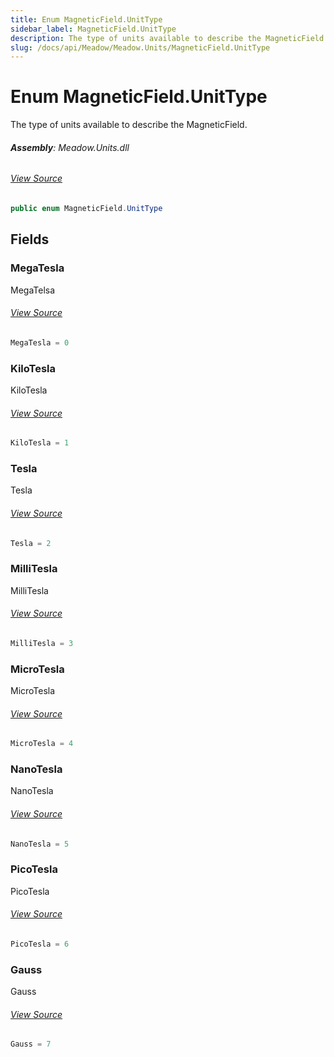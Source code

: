 ```yaml
---
title: Enum MagneticField.UnitType
sidebar_label: MagneticField.UnitType
description: The type of units available to describe the MagneticField.
slug: /docs/api/Meadow/Meadow.Units/MagneticField.UnitType
---
```

# Enum MagneticField.UnitType
The type of units available to describe the MagneticField.

###### **Assembly**: Meadow.Units.dll
###### [View Source](https://github.com/WildernessLabs/Meadow.Units.git/blob/develop/Source/Meadow.Units/MagneticField.cs#L47)
```csharp title="Declaration"
public enum MagneticField.UnitType
```
## Fields
### MegaTesla
MegaTelsa
###### [View Source](https://github.com/WildernessLabs/Meadow.Units.git/blob/develop/Source/Meadow.Units/MagneticField.cs#L50)
```csharp title="Declaration"
MegaTesla = 0
```
### KiloTesla
KiloTesla
###### [View Source](https://github.com/WildernessLabs/Meadow.Units.git/blob/develop/Source/Meadow.Units/MagneticField.cs#L52)
```csharp title="Declaration"
KiloTesla = 1
```
### Tesla
Tesla
###### [View Source](https://github.com/WildernessLabs/Meadow.Units.git/blob/develop/Source/Meadow.Units/MagneticField.cs#L54)
```csharp title="Declaration"
Tesla = 2
```
### MilliTesla
MilliTesla
###### [View Source](https://github.com/WildernessLabs/Meadow.Units.git/blob/develop/Source/Meadow.Units/MagneticField.cs#L56)
```csharp title="Declaration"
MilliTesla = 3
```
### MicroTesla
MicroTesla
###### [View Source](https://github.com/WildernessLabs/Meadow.Units.git/blob/develop/Source/Meadow.Units/MagneticField.cs#L58)
```csharp title="Declaration"
MicroTesla = 4
```
### NanoTesla
NanoTesla
###### [View Source](https://github.com/WildernessLabs/Meadow.Units.git/blob/develop/Source/Meadow.Units/MagneticField.cs#L60)
```csharp title="Declaration"
NanoTesla = 5
```
### PicoTesla
PicoTesla
###### [View Source](https://github.com/WildernessLabs/Meadow.Units.git/blob/develop/Source/Meadow.Units/MagneticField.cs#L62)
```csharp title="Declaration"
PicoTesla = 6
```
### Gauss
Gauss
###### [View Source](https://github.com/WildernessLabs/Meadow.Units.git/blob/develop/Source/Meadow.Units/MagneticField.cs#L64)
```csharp title="Declaration"
Gauss = 7
```

